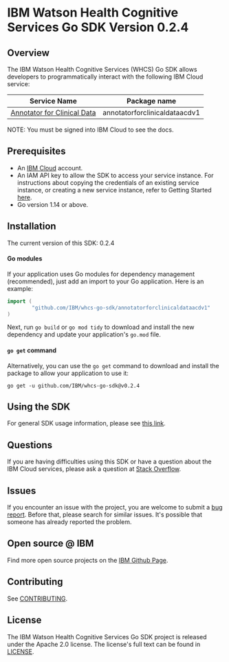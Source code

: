 # IBM Watson Health Cognitive Services Go SDK Version 0.2.4

## Overview

The IBM Watson Health Cognitive Services (WHCS) Go SDK allows developers to programmatically interact with the following IBM Cloud service:

Service Name | Package name
--- | ---
[Annotator for Clinical Data](https://cloud.ibm.com/apidocs/wh-acd) | annotatorforclinicaldataacdv1 |

NOTE: You must be signed into IBM Cloud to see the docs.

## Prerequisites

[ibm-cloud-onboarding]: https://cloud.ibm.com/registration

* An [IBM Cloud][ibm-cloud-onboarding] account.
* An IAM API key to allow the SDK to access your service instance. For instructions about copying the credentials of an existing service instance, or creating a new service instance, refer to Getting Started [here](https://cloud.ibm.com/docs/wh-acd?topic=wh-acd-getting-started).
* Go version 1.14 or above.

## Installation
The current version of this SDK: 0.2.4

#### Go modules
If your application uses Go modules for dependency management (recommended), just add an import to your
Go application.
Here is an example:

```go
import (
        "github.com/IBM/whcs-go-sdk/annotatorforclinicaldataacdv1"
)
```

Next, run `go build` or `go mod tidy` to download and install the new dependency and update your application's
`go.mod` file.

#### `go get` command  
Alternatively, you can use the `go get` command to download and install the package to allow your application to
use it:

```
go get -u github.com/IBM/whcs-go-sdk@v0.2.4
```
## Using the SDK

For general SDK usage information, please see [this link](https://github.com/IBM/ibm-cloud-sdk-common/blob/master/README.md).

## Questions

If you are having difficulties using this SDK or have a question about the IBM Cloud services,
please ask a question at
[Stack Overflow](http://stackoverflow.com/questions/ask?tags=ibm-cloud).

## Issues
If you encounter an issue with the project, you are welcome to submit a
[bug report](https://github.com/IBM/whcs-go-sdk/issues).
Before that, please search for similar issues. It's possible that someone has already reported the problem.

## Open source @ IBM
Find more open source projects on the [IBM Github Page](http://ibm.github.io/).

## Contributing
See [CONTRIBUTING](CONTRIBUTING.md).

## License

The IBM Watson Health Cognitive Services Go SDK project is released under the Apache 2.0 license.
The license's full text can be found in [LICENSE](LICENSE).
